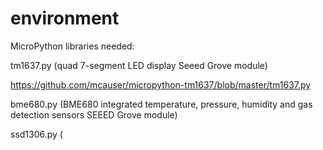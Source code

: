 # environment

MicroPython libraries needed:

tm1637.py (quad 7-segment LED display Seeed Grove module)

https://github.com/mcauser/micropython-tm1637/blob/master/tm1637.py

bme680.py (BME680 integrated temperature, pressure, humidity and gas detection sensors SEEED Grove module)


ssd1306.py (
